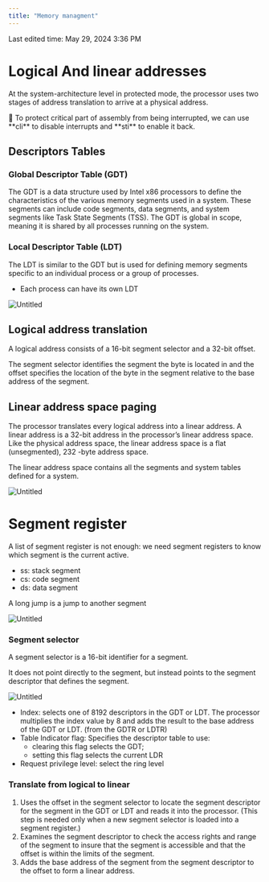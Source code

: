 ```yaml
---
title: "Memory managment"
---
```

Last edited time: May 29, 2024 3:36 PM

# Logical And linear addresses

At the system-architecture level in protected mode, the processor uses two stages of address translation to arrive at a physical address.

<aside>
🧠 To protect critical part of assembly from being interrupted, we can use **cli** to disable interrupts and **sti** to enable it back.

</aside>

## Descriptors Tables

### Global Descriptor Table (GDT)

The GDT is a data structure used by Intel x86 processors to define the characteristics of the various memory segments used in a system. These segments can include code segments, data segments, and system segments like Task State Segments (TSS). The GDT is global in scope, meaning it is shared by all processes running on the system. 

### Local Descriptor Table (LDT)

The LDT is similar to the GDT but is used for defining memory segments specific to an individual process or a group of processes.

- Each process can have its own LDT

![Untitled](Memory%20managment/Untitled.png)

## Logical address translation

A logical address consists of a 16-bit segment selector and a 32-bit offset.

The segment selector identifies the segment the byte is located in and the offset specifies the location of the byte in the segment relative to the base address of the segment.

## Linear address space paging

The processor translates every logical address into a linear address. A linear address is a 32-bit address in the processor’s linear address space. Like the physical address space, the linear address space is a flat (unsegmented), 232 -byte address space.

The linear address space contains all the segments and system tables defined for a system.

![Untitled](Memory%20managment/Untitled%201.png)

# Segment register

A list of segment register is not enough: we need segment registers to know which segment is the current active.

- ss: stack segment
- cs: code segment
- ds: data segment

A long jump is a jump to another segment

![Untitled](Memory%20managment/Untitled%202.png)

### Segment selector

A segment selector is a 16-bit identifier for a segment.

It does not point directly to the segment,
but instead points to the segment descriptor that defines the segment.

![Untitled](Memory%20managment/Untitled%203.png)

- Index: selects one of 8192 descriptors in the GDT or LDT. The processor multiplies the index value by 8 and adds the result to the base address of the GDT or LDT. (from the GDTR or LDTR)
- Table Indicator flag: Specifies the descriptor table to use:
    - clearing this flag selects the GDT;
    - setting this flag selects the current LDR
- Request privilege level: select the ring level

### Translate from logical to linear

1. Uses the offset in the segment selector to locate the segment descriptor for the segment in the GDT or LDT and reads it into the processor. (This step is needed only when a new segment selector is loaded into a segment register.)
2. Examines the segment descriptor to check the access rights and range of the segment to insure that the segment is accessible and that the offset is within the limits of the segment.
3. Adds the base address of the segment from the segment descriptor to the offset to form a linear address.

